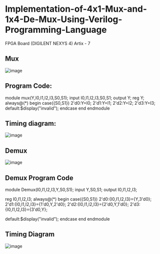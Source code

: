 # Implementation-of-4x1-Mux-and-1x4-De-Mux-Using-Verilog-Programming-Language
FPGA Board (DIGILENT NEXYS 4) Artix - 7

## Mux
![image](https://user-images.githubusercontent.com/118730309/235054401-85ec7427-6f32-49ab-b4f6-ce55a9a87cad.png)

## Program Code:


module mux(Y,I0,I1,I2,I3,S0,S1);
input I0,I1,I2,I3,S0,S1;
output Y;
reg Y;
always@(*)
begin
case({S0,S1})
2'd0:Y=I0;
2'd1:Y=I1;
2'd2:Y=I2;
2'd3:Y=I3;
default:$display("invalid");
endcase
end
endmodule












## Timing diagram:

![image](https://user-images.githubusercontent.com/118730309/235057659-0c8958f1-7ca5-4684-b94a-50f8ab822b26.png)




## Demux

![image](https://user-images.githubusercontent.com/118730309/235059302-49ef3c84-12e2-4483-87a6-de18ec14338b.png)



## Demux Program Code

module Demux(I0,I1,I2,I3,Y,S0,S1);
input Y,S0,S1;
output I0,I1,I2,I3;

reg I0,I1,I2,I3;
always@(*)
begin
case({S0,S1})
2'd0:{I0,I1,I2,I3}={Y,3'd0};
2'd1:{I0,I1,I2,I3}={1'd0,Y,2'd0};
2'd2:{I0,I1,I2,I3}={2'd0,Y,1'd0};
2'd3:{I0,I1,I2,I3}={3'd0,Y};

default:$display("invalid");
endcase
end
endmodule


## Timing Diagram

![image](https://user-images.githubusercontent.com/118730309/235059363-fa2021ae-50be-4ef5-9078-3515fe79b3b0.png)
  












